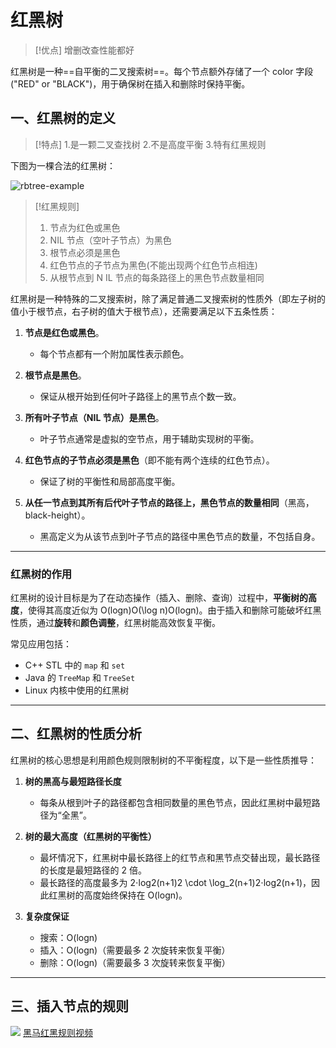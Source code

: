 # 红黑树

>[!优点]
>增删改查性能都好

红黑树是一种==自平衡的二叉搜索树==。每个节点额外存储了一个 color 字段 ("RED" or "BLACK")，用于确保树在插入和删除时保持平衡。 
## 一、红黑树的定义

>[!特点]
>1.是一颗二叉查找树
>2.不是高度平衡
>3.特有红黑规则

下图为一棵合法的红黑树：

![rbtree-example](https://oi-wiki.org/ds/images/rbtree-example.svg)


>[!红黑规则]
>1. 节点为红色或黑色
>2. NIL 节点（空叶子节点）为黑色
>3. 根节点必须是黑色
>4. 红色节点的子节点为黑色(不能出现两个红色节点相连)
>5. 从根节点到 N IL 节点的每条路径上的黑色节点数量相同

红黑树是一种特殊的二叉搜索树，除了满足普通二叉搜索树的性质外（即左子树的值小于根节点，右子树的值大于根节点），还需要满足以下五条性质：

1. **节点是红色或黑色**。
    
    - 每个节点都有一个附加属性表示颜色。
2. **根节点是黑色**。
    
    - 保证从根开始到任何叶子路径上的黑节点个数一致。
3. **所有叶子节点（NIL 节点）是黑色**。
    
    - 叶子节点通常是虚拟的空节点，用于辅助实现树的平衡。
4. **红色节点的子节点必须是黑色**（即不能有两个连续的红色节点）。
    
    - 保证了树的平衡性和局部高度平衡。
5. **从任一节点到其所有后代叶子节点的路径上，黑色节点的数量相同**（黑高，black-height）。
    
    - 黑高定义为从该节点到叶子节点的路径中黑色节点的数量，不包括自身。

---

### 红黑树的作用

红黑树的设计目标是为了在动态操作（插入、删除、查询）过程中，**平衡树的高度**，使得其高度近似为 O(log⁡n)O(\log n)O(logn)。由于插入和删除可能破坏红黑性质，通过**旋转**和**颜色调整**，红黑树能高效恢复平衡。

常见应用包括：

- C++ STL 中的 `map` 和 `set`
- Java 的 `TreeMap` 和 `TreeSet`
- Linux 内核中使用的红黑树

---

## 二、红黑树的性质分析

红黑树的核心思想是利用颜色规则限制树的不平衡程度，以下是一些性质推导：

1. **树的黑高与最短路径长度**
    
    - 每条从根到叶子的路径都包含相同数量的黑色节点，因此红黑树中最短路径为“全黑”。
2. **树的最大高度（红黑树的平衡性）**
    
    - 最坏情况下，红黑树中最长路径上的红节点和黑节点交替出现，最长路径的长度是最短路径的 2 倍。
    - 最长路径的高度最多为 2⋅log⁡2(n+1)2 \cdot \log_2(n+1)2⋅log2​(n+1)，因此红黑树的高度始终保持在 O(log⁡n)。
3. **复杂度保证**
    - 搜索：O(log⁡n)
    - 插入：O(log⁡n)（需要最多 2 次旋转来恢复平衡）
    - 删除：O(log⁡n)（需要最多 3 次旋转来恢复平衡）

---

## 三、插入节点的规则
![](QQ_1734934328595.png)
 [黑马红黑规则视频](https://www.bilibili.com/video/BV17F411T7Ao?t=1450.1&p=196)


